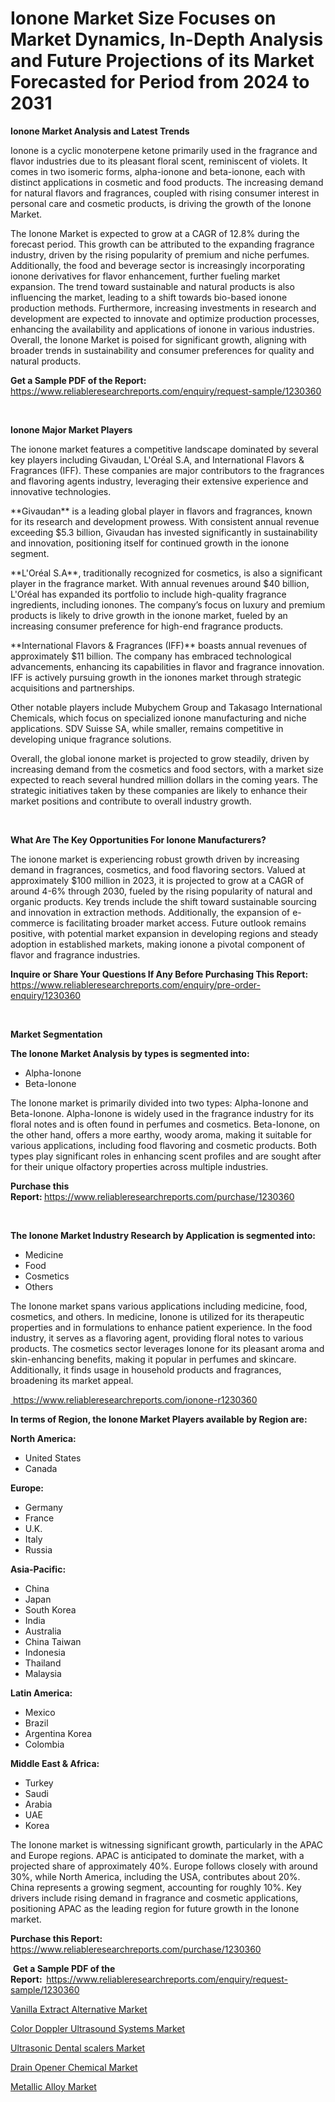 <p><h1>Ionone Market Size Focuses on Market Dynamics, In-Depth Analysis and Future Projections of its Market Forecasted for Period from 2024 to 2031</h1></p><p><strong>Ionone Market Analysis and Latest Trends</strong></p>
<p><p>Ionone is a cyclic monoterpene ketone primarily used in the fragrance and flavor industries due to its pleasant floral scent, reminiscent of violets. It comes in two isomeric forms, alpha-ionone and beta-ionone, each with distinct applications in cosmetic and food products. The increasing demand for natural flavors and fragrances, coupled with rising consumer interest in personal care and cosmetic products, is driving the growth of the Ionone Market.</p><p>The Ionone Market is expected to grow at a CAGR of 12.8% during the forecast period. This growth can be attributed to the expanding fragrance industry, driven by the rising popularity of premium and niche perfumes. Additionally, the food and beverage sector is increasingly incorporating ionone derivatives for flavor enhancement, further fueling market expansion. The trend toward sustainable and natural products is also influencing the market, leading to a shift towards bio-based ionone production methods. Furthermore, increasing investments in research and development are expected to innovate and optimize production processes, enhancing the availability and applications of ionone in various industries. Overall, the Ionone Market is poised for significant growth, aligning with broader trends in sustainability and consumer preferences for quality and natural products.</p></p>
<p><strong>Get a Sample PDF of the Report:&nbsp;</strong> <a href="https://www.reliableresearchreports.com/enquiry/request-sample/1230360?utm_campaign=32&utm_medium=2&utm_source=Github&utm_content=ia&utm_term=07112024&utm_id=ionone">https://www.reliableresearchreports.com/enquiry/request-sample/1230360</a></p>
<p>&nbsp;</p>
<p><strong>Ionone Major Market Players</strong></p>
<p><p>The ionone market features a competitive landscape dominated by several key players including Givaudan, L'Oréal S.A, and International Flavors & Fragrances (IFF). These companies are major contributors to the fragrances and flavoring agents industry, leveraging their extensive experience and innovative technologies.</p><p>**Givaudan** is a leading global player in flavors and fragrances, known for its research and development prowess. With consistent annual revenue exceeding $5.3 billion, Givaudan has invested significantly in sustainability and innovation, positioning itself for continued growth in the ionone segment.</p><p>**L'Oréal S.A**, traditionally recognized for cosmetics, is also a significant player in the fragrance market. With annual revenues around $40 billion, L'Oréal has expanded its portfolio to include high-quality fragrance ingredients, including ionones. The company’s focus on luxury and premium products is likely to drive growth in the ionone market, fueled by an increasing consumer preference for high-end fragrance products.</p><p>**International Flavors & Fragrances (IFF)** boasts annual revenues of approximately $11 billion. The company has embraced technological advancements, enhancing its capabilities in flavor and fragrance innovation. IFF is actively pursuing growth in the ionones market through strategic acquisitions and partnerships.</p><p>Other notable players include Mubychem Group and Takasago International Chemicals, which focus on specialized ionone manufacturing and niche applications. SDV Suisse SA, while smaller, remains competitive in developing unique fragrance solutions.</p><p>Overall, the global ionone market is projected to grow steadily, driven by increasing demand from the cosmetics and food sectors, with a market size expected to reach several hundred million dollars in the coming years. The strategic initiatives taken by these companies are likely to enhance their market positions and contribute to overall industry growth.</p></p>
<p>&nbsp;</p>
<p><strong>What Are The Key Opportunities For Ionone Manufacturers?</strong></p>
<p><p>The ionone market is experiencing robust growth driven by increasing demand in fragrances, cosmetics, and food flavoring sectors. Valued at approximately $100 million in 2023, it is projected to grow at a CAGR of around 4-6% through 2030, fueled by the rising popularity of natural and organic products. Key trends include the shift toward sustainable sourcing and innovation in extraction methods. Additionally, the expansion of e-commerce is facilitating broader market access. Future outlook remains positive, with potential market expansion in developing regions and steady adoption in established markets, making ionone a pivotal component of flavor and fragrance industries.</p></p>
<p><strong>Inquire or Share Your Questions If Any Before Purchasing This Report:</strong> <a href="https://www.reliableresearchreports.com/enquiry/pre-order-enquiry/1230360?utm_campaign=32&utm_medium=2&utm_source=Github&utm_content=ia&utm_term=07112024&utm_id=ionone">https://www.reliableresearchreports.com/enquiry/pre-order-enquiry/1230360</a></p>
<p>&nbsp;</p>
<p><strong>Market Segmentation</strong></p>
<p><strong>The Ionone Market Analysis by types is segmented into:</strong></p>
<p><ul><li>Alpha-Ionone</li><li>Beta-Ionone</li></ul></p>
<p><p>The Ionone market is primarily divided into two types: Alpha-Ionone and Beta-Ionone. Alpha-Ionone is widely used in the fragrance industry for its floral notes and is often found in perfumes and cosmetics. Beta-Ionone, on the other hand, offers a more earthy, woody aroma, making it suitable for various applications, including food flavoring and cosmetic products. Both types play significant roles in enhancing scent profiles and are sought after for their unique olfactory properties across multiple industries.</p></p>
<p><strong>Purchase this Report:&nbsp;</strong><a href="https://www.reliableresearchreports.com/purchase/1230360?utm_campaign=32&utm_medium=2&utm_source=Github&utm_content=ia&utm_term=07112024&utm_id=ionone">https://www.reliableresearchreports.com/purchase/1230360</a></p>
<p>&nbsp;</p>
<p><strong>The Ionone Market Industry Research by Application is segmented into:</strong></p>
<p><ul><li>Medicine</li><li>Food</li><li>Cosmetics</li><li>Others</li></ul></p>
<p><p>The Ionone market spans various applications including medicine, food, cosmetics, and others. In medicine, Ionone is utilized for its therapeutic properties and in formulations to enhance patient experience. In the food industry, it serves as a flavoring agent, providing floral notes to various products. The cosmetics sector leverages Ionone for its pleasant aroma and skin-enhancing benefits, making it popular in perfumes and skincare. Additionally, it finds usage in household products and fragrances, broadening its market appeal.</p></p>
<p><a href="https://www.reliableresearchreports.com/ionone-r1230360?utm_campaign=32&utm_medium=2&utm_source=Github&utm_content=ia&utm_term=07112024&utm_id=ionone">&nbsp;https://www.reliableresearchreports.com/ionone-r1230360</a></p>
<p><strong>In terms of Region, the Ionone Market Players available by Region are:</strong></p>
<p>
    <p> <strong> North America: </strong>
        <ul>
            <li>United States</li>
            <li>Canada</li>
        </ul>
        </p> 
    <p> <strong> Europe: </strong>
        <ul>
            <li>Germany</li>
            <li>France</li>
            <li>U.K.</li>
            <li>Italy</li>
            <li>Russia</li>
        </ul>
        </p> 
    <p> <strong> Asia-Pacific: </strong>
        <ul>
            <li>China</li>
            <li>Japan</li>
            <li>South Korea</li>
            <li>India</li>
            <li>Australia</li>
            <li>China Taiwan</li>
            <li>Indonesia</li>
            <li>Thailand</li>
            <li>Malaysia</li>
        </ul>
        </p> 
    <p> <strong> Latin America: </strong>
        <ul>
            <li>Mexico</li>
            <li>Brazil</li>
            <li>Argentina Korea</li>
            <li>Colombia</li>
        </ul>
        </p> 
    <p> <strong> Middle East & Africa: </strong>
        <ul>
            <li>Turkey</li>
            <li>Saudi</li>
            <li>Arabia</li>
            <li>UAE</li>
            <li>Korea</li>
        </ul>
    </p>
    </p>
<p><p>The Ionone market is witnessing significant growth, particularly in the APAC and Europe regions. APAC is anticipated to dominate the market, with a projected share of approximately 40%. Europe follows closely with around 30%, while North America, including the USA, contributes about 20%. China represents a growing segment, accounting for roughly 10%. Key drivers include rising demand in fragrance and cosmetic applications, positioning APAC as the leading region for future growth in the Ionone market.</p></p>
<p><strong>Purchase this Report: </strong><a href="https://www.reliableresearchreports.com/purchase/1230360?utm_campaign=32&utm_medium=2&utm_source=Github&utm_content=ia&utm_term=07112024&utm_id=ionone">https://www.reliableresearchreports.com/purchase/1230360</a></p>
<p>&nbsp;<strong>Get a Sample PDF of the Report:&nbsp;&nbsp;</strong><a href="https://www.reliableresearchreports.com/enquiry/request-sample/1230360?utm_campaign=32&utm_medium=2&utm_source=Github&utm_content=ia&utm_term=07112024&utm_id=ionone">https://www.reliableresearchreports.com/enquiry/request-sample/1230360</a></p>
<p><strong></strong></p>
<p><p><a href="https://github.com/cristy9x9bur/Market-Research-Report-List-1/blob/main/vanilla-extract-alternative-market.md?utm_campaign=32&utm_medium=2&utm_source=Github&utm_content=ia&utm_term=07112024&utm_id=ionone">Vanilla Extract Alternative Market</a></p><p><a href="https://issuu.com/reportprime-2/docs/color-doppler-ultrasound-systems-ma_04ecb546ac232c?utm_campaign=32&utm_medium=2&utm_source=Github&utm_content=ia&utm_term=07112024&utm_id=ionone">Color Doppler Ultrasound Systems Market</a></p><p><a href="https://issuu.com/reportprime-2/docs/ultrasonic-dental-scalers-market-si_d57c63107a993e?utm_campaign=32&utm_medium=2&utm_source=Github&utm_content=ia&utm_term=07112024&utm_id=ionone">Ultrasonic Dental scalers Market</a></p><p><a href="https://github.com/isbel3opkkem/Market-Research-Report-List-1/blob/main/drain-opener-chemical-market.md?utm_campaign=32&utm_medium=2&utm_source=Github&utm_content=ia&utm_term=07112024&utm_id=ionone">Drain Opener Chemical Market</a></p><p><a href="https://issuu.com/reportprime-2/docs/metallic-alloy-market-size-2030.ppt_4304c416329303?utm_campaign=32&utm_medium=2&utm_source=Github&utm_content=ia&utm_term=07112024&utm_id=ionone">Metallic Alloy Market</a></p></p>